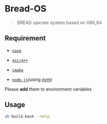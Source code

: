 # Bread-OS

> BREAD operate system based on X86_64

## Requirement

- [`nasm`](https://www.nasm.us/)

- [`gcc/g++`](https://gcc.gnu.org/)

- [`cmake`](https://cmake.org/)

- [`node.js`](https://nodejs.org)(using [nvm](https://github.com/nvm-sh/nvm))

Please **add** them to environment variables

## Usage

```sh
sh build.bash --help
```